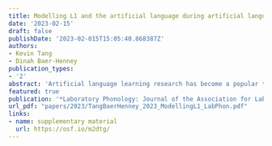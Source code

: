 ```yaml
---
title: Modelling L1 and the artificial language during artificial language learning
date: '2023-02-15'
draft: false
publishDate: '2023-02-015T15:05:40.868387Z'
authors:
- Kevin Tang
- Dinah Baer-Henney
publication_types:
- '2'
abstract: 'Artificial language learning research has become a popular tool to investigate universal mechanisms in language learning. However, often it is unclear whether the found effects are due to learning, or due to artefacts of the native language or the artificial language, and whether findings in only one language will generalise to speakers of other languages. The present study offers a new approach to model the influence of both the L1 and the target artificial language on language learning. The idea is to control for linguistic factors of the artificial and the native language by incorporating measures of wordlikeness into the statistical analysis as covariates. To demonstrate the approach, we extend Linzen and Gallagher (2017)’s study on consonant identity pattern to evaluate whether speakers of German and Mandarin rapidly learn the pattern when influences of L1 and the artificial language are accounted for by incorporating measures assessed by analogical and discriminative learning models over the L1 and artificial lexicon. Results show that nonwords are more likely to be accepted as grammatical if they are more similar to the trained artificial lexicon and more different from the L1 and, crucially, the identity effect is still present. The proposed approach is helpful for designing cross-linguistic studies.'
featured: true
publication: '*Laboratory Phonology: Journal of the Association for Laboratory Phonology*'
url_pdf: "papers/2023/TangBaerHenney_2023_ModellingL1_LabPhon.pdf"
links:
- name: supplementary material
  url: https://osf.io/m2dtg/
---
```

